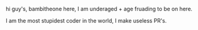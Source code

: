 hi guy's, bambitheone here, I am underaged + age fruading to be on here.


I am the most stupidest coder in the world, I make useless PR's.
